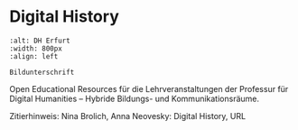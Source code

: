 # Digital History
```{figure} img/logo.png
:alt: DH Erfurt
:width: 800px
:align: left

Bildunterschrift
```

Open Educational Resources für die Lehrveranstaltungen der Professur für Digital Humanities – Hybride Bildungs- und Kommunikationsräume.

Zitierhinweis: Nina Brolich, Anna Neovesky: Digital History, URL